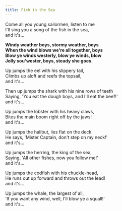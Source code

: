 ```yaml
---  
title: Fish in the Sea  
---  
```

  
Come all you young sailormen, listen to me  
I'll sing you a song of the fish in the sea,  
and it's...  

**Windy weather boys, stormy weather, boys**  
**When the wind blows we're all together, boys**  
**Blow ye winds westerly, blow ye winds, blow**  
**Jolly sou'wester, boys, steady she goes.**  

Up jumps the eel with his slippery tail,  
Climbs up aloft and reefs the topsail,  
and it's...  

Then up jumps the shark with his nine rows of teeth  
Saying, 'You eat the dough boys, and I'll eat the beef!'  
and it's...  

Up jumps the lobster with his heavy claws,  
Bites the main boom right off by the jaws!  
and it's...  

Up jumps the halibut, lies flat on the deck  
He says, 'Mister Captain, don't step on my neck!'  
and it's...  

Up jumps the herring, the king of the sea,  
Saying, 'All other fishes, now you follow me!'  
and it's...  

Up jumps the codfish with his chuckle-head,  
He runs out up forward and throws out the lead!  
and it's...  

Up jumps the whale, the largest of all,  
'If you want any wind, well, I'll blow ye a squall!'  
and it's…  